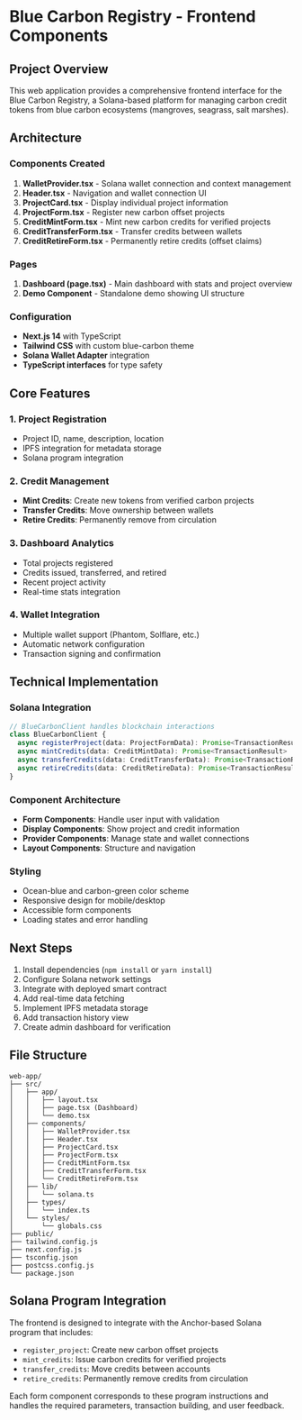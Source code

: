 # Blue Carbon Registry - Frontend Components

## Project Overview
This web application provides a comprehensive frontend interface for the Blue Carbon Registry, a Solana-based platform for managing carbon credit tokens from blue carbon ecosystems (mangroves, seagrass, salt marshes).

## Architecture

### Components Created
1. **WalletProvider.tsx** - Solana wallet connection and context management
2. **Header.tsx** - Navigation and wallet connection UI
3. **ProjectCard.tsx** - Display individual project information
4. **ProjectForm.tsx** - Register new carbon offset projects
5. **CreditMintForm.tsx** - Mint new carbon credits for verified projects
6. **CreditTransferForm.tsx** - Transfer credits between wallets
7. **CreditRetireForm.tsx** - Permanently retire credits (offset claims)

### Pages
1. **Dashboard (page.tsx)** - Main dashboard with stats and project overview
2. **Demo Component** - Standalone demo showing UI structure

### Configuration
- **Next.js 14** with TypeScript
- **Tailwind CSS** with custom blue-carbon theme
- **Solana Wallet Adapter** integration
- **TypeScript interfaces** for type safety

## Core Features

### 1. Project Registration
- Project ID, name, description, location
- IPFS integration for metadata storage
- Solana program integration

### 2. Credit Management
- **Mint Credits**: Create new tokens from verified carbon projects
- **Transfer Credits**: Move ownership between wallets
- **Retire Credits**: Permanently remove from circulation

### 3. Dashboard Analytics
- Total projects registered
- Credits issued, transferred, and retired
- Recent project activity
- Real-time stats integration

### 4. Wallet Integration
- Multiple wallet support (Phantom, Solflare, etc.)
- Automatic network configuration
- Transaction signing and confirmation

## Technical Implementation

### Solana Integration
```typescript
// BlueCarbonClient handles blockchain interactions
class BlueCarbonClient {
  async registerProject(data: ProjectFormData): Promise<TransactionResult>
  async mintCredits(data: CreditMintData): Promise<TransactionResult>
  async transferCredits(data: CreditTransferData): Promise<TransactionResult>
  async retireCredits(data: CreditRetireData): Promise<TransactionResult>
}
```

### Component Architecture
- **Form Components**: Handle user input with validation
- **Display Components**: Show project and credit information
- **Provider Components**: Manage state and wallet connections
- **Layout Components**: Structure and navigation

### Styling
- Ocean-blue and carbon-green color scheme
- Responsive design for mobile/desktop
- Accessible form components
- Loading states and error handling

## Next Steps
1. Install dependencies (`npm install` or `yarn install`)
2. Configure Solana network settings
3. Integrate with deployed smart contract
4. Add real-time data fetching
5. Implement IPFS metadata storage
6. Add transaction history view
7. Create admin dashboard for verification

## File Structure
```
web-app/
├── src/
│   ├── app/
│   │   ├── layout.tsx
│   │   ├── page.tsx (Dashboard)
│   │   └── demo.tsx
│   ├── components/
│   │   ├── WalletProvider.tsx
│   │   ├── Header.tsx
│   │   ├── ProjectCard.tsx
│   │   ├── ProjectForm.tsx
│   │   ├── CreditMintForm.tsx
│   │   ├── CreditTransferForm.tsx
│   │   └── CreditRetireForm.tsx
│   ├── lib/
│   │   └── solana.ts
│   ├── types/
│   │   └── index.ts
│   └── styles/
│       └── globals.css
├── public/
├── tailwind.config.js
├── next.config.js
├── tsconfig.json
├── postcss.config.js
└── package.json
```

## Solana Program Integration
The frontend is designed to integrate with the Anchor-based Solana program that includes:
- `register_project`: Create new carbon offset projects
- `mint_credits`: Issue carbon credits for verified projects
- `transfer_credits`: Move credits between accounts
- `retire_credits`: Permanently remove credits from circulation

Each form component corresponds to these program instructions and handles the required parameters, transaction building, and user feedback.
